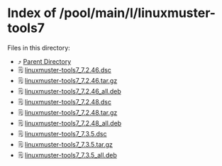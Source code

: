 
# Index of /pool/main/l/linuxmuster-tools7
Files in this directory:
- ⤴ [Parent Directory](../)
- 🗒 [linuxmuster-tools7_7.2.46.dsc](linuxmuster-tools7_7.2.46.dsc)
- 🗒 [linuxmuster-tools7_7.2.46.tar.gz](linuxmuster-tools7_7.2.46.tar.gz)
- 🗒 [linuxmuster-tools7_7.2.46_all.deb](linuxmuster-tools7_7.2.46_all.deb)
- 🗒 [linuxmuster-tools7_7.2.48.dsc](linuxmuster-tools7_7.2.48.dsc)
- 🗒 [linuxmuster-tools7_7.2.48.tar.gz](linuxmuster-tools7_7.2.48.tar.gz)
- 🗒 [linuxmuster-tools7_7.2.48_all.deb](linuxmuster-tools7_7.2.48_all.deb)
- 🗒 [linuxmuster-tools7_7.3.5.dsc](linuxmuster-tools7_7.3.5.dsc)
- 🗒 [linuxmuster-tools7_7.3.5.tar.gz](linuxmuster-tools7_7.3.5.tar.gz)
- 🗒 [linuxmuster-tools7_7.3.5_all.deb](linuxmuster-tools7_7.3.5_all.deb)
